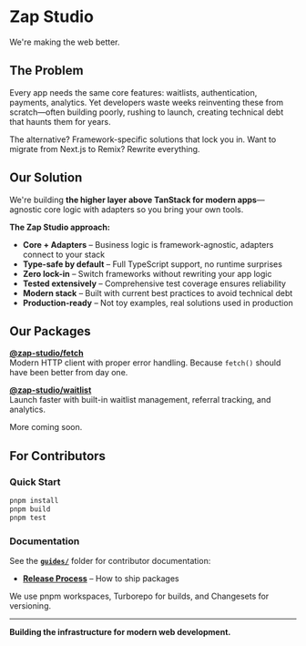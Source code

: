# Zap Studio

We're making the web better.

## The Problem

Every app needs the same core features: waitlists, authentication, payments, analytics. Yet developers waste weeks reinventing these from scratch—often building poorly, rushing to launch, creating technical debt that haunts them for years.

The alternative? Framework-specific solutions that lock you in. Want to migrate from Next.js to Remix? Rewrite everything.

## Our Solution

We're building **the higher layer above TanStack for modern apps**—agnostic core logic with adapters so you bring your own tools.

**The Zap Studio approach:**
- **Core + Adapters** – Business logic is framework-agnostic, adapters connect to your stack
- **Type-safe by default** – Full TypeScript support, no runtime surprises
- **Zero lock-in** – Switch frameworks without rewriting your app logic
- **Tested extensively** – Comprehensive test coverage ensures reliability
- **Modern stack** – Built with current best practices to avoid technical debt
- **Production-ready** – Not toy examples, real solutions used in production

## Our Packages

**[@zap-studio/fetch](./packages/fetch)**  
Modern HTTP client with proper error handling. Because `fetch()` should have been better from day one.

**[@zap-studio/waitlist](./packages/waitlist)**  
Launch faster with built-in waitlist management, referral tracking, and analytics.

More coming soon.

## For Contributors

### Quick Start

```bash
pnpm install
pnpm build
pnpm test
```

### Documentation

See the **[`guides/`](./guides)** folder for contributor documentation:
- **[Release Process](./guides/release.md)** – How to ship packages

We use pnpm workspaces, Turborepo for builds, and Changesets for versioning.

---

**Building the infrastructure for modern web development.**
